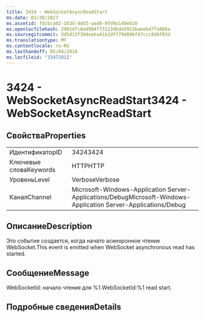 ```yaml
---
title: 3424 - WebSocketAsyncReadStart
ms.date: 03/30/2017
ms.assetid: fdcbca02-163d-4dd3-aa40-9fd9a149eb10
ms.openlocfilehash: 2901dfc8ed984ff3123dbde5923baeebd7fa866a
ms.sourcegitcommit: 3d5d33f384eeba41b2dff79d096f47ccc8d8f03d
ms.translationtype: MT
ms.contentlocale: ru-RU
ms.lasthandoff: 05/04/2018
ms.locfileid: "33472811"
---
```

# <a name="3424---websocketasyncreadstart"></a><span data-ttu-id="1a8cf-102">3424 - WebSocketAsyncReadStart</span><span class="sxs-lookup"><span data-stu-id="1a8cf-102">3424 - WebSocketAsyncReadStart</span></span>
## <a name="properties"></a><span data-ttu-id="1a8cf-103">Свойства</span><span class="sxs-lookup"><span data-stu-id="1a8cf-103">Properties</span></span>  
  
|||  
|-|-|  
|<span data-ttu-id="1a8cf-104">Идентификатор</span><span class="sxs-lookup"><span data-stu-id="1a8cf-104">ID</span></span>|<span data-ttu-id="1a8cf-105">3424</span><span class="sxs-lookup"><span data-stu-id="1a8cf-105">3424</span></span>|  
|<span data-ttu-id="1a8cf-106">Ключевые слова</span><span class="sxs-lookup"><span data-stu-id="1a8cf-106">Keywords</span></span>|<span data-ttu-id="1a8cf-107">HTTP</span><span class="sxs-lookup"><span data-stu-id="1a8cf-107">HTTP</span></span>|  
|<span data-ttu-id="1a8cf-108">Уровень</span><span class="sxs-lookup"><span data-stu-id="1a8cf-108">Level</span></span>|<span data-ttu-id="1a8cf-109">Verbose</span><span class="sxs-lookup"><span data-stu-id="1a8cf-109">Verbose</span></span>|  
|<span data-ttu-id="1a8cf-110">Канал</span><span class="sxs-lookup"><span data-stu-id="1a8cf-110">Channel</span></span>|<span data-ttu-id="1a8cf-111">Microsoft-Windows-Application Server-Applications/Debug</span><span class="sxs-lookup"><span data-stu-id="1a8cf-111">Microsoft-Windows-Application Server-Applications/Debug</span></span>|  
  
## <a name="description"></a><span data-ttu-id="1a8cf-112">Описание</span><span class="sxs-lookup"><span data-stu-id="1a8cf-112">Description</span></span>  
 <span data-ttu-id="1a8cf-113">Это событие создается, когда начато асинхронное чтение WebSocket.</span><span class="sxs-lookup"><span data-stu-id="1a8cf-113">This event is emitted when WebSocket asynchronous read has started.</span></span>  
  
## <a name="message"></a><span data-ttu-id="1a8cf-114">Сообщение</span><span class="sxs-lookup"><span data-stu-id="1a8cf-114">Message</span></span>  
 <span data-ttu-id="1a8cf-115">WebSocketId: начало чтения для %1.</span><span class="sxs-lookup"><span data-stu-id="1a8cf-115">WebSocketId:%1 read start.</span></span>  
  
## <a name="details"></a><span data-ttu-id="1a8cf-116">Подробные сведения</span><span class="sxs-lookup"><span data-stu-id="1a8cf-116">Details</span></span>
